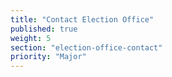```yaml
---
title: "Contact Election Office"
published: true
weight: 5
section: "election-office-contact"
priority: "Major"
---
```

&nbsp;